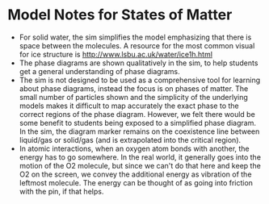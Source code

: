 Model Notes for States of Matter
================================

+ For solid water, the sim simplifies the model emphasizing that there is space between the molecules. A resource for
the most common visual for ice structure is http://www.lsbu.ac.uk/water/ice1h.html
+ The phase diagrams are shown qualitatively in the sim, to help students get a general understanding of phase
diagrams.
+ The sim is not designed to be used as a comprehensive tool for learning about phase diagrams, instead the focus is on
phases of matter. The small number of particles shown and the simplicity of the underlying models makes it difficult to
map accurately the exact phase to the correct regions of the phase diagram. However, we felt there would be some
benefit to students being exposed to a simplified phase diagram. In the sim, the diagram marker remains on the
coexistence line between liquid/gas or solid/gas (and is extrapolated into the critical region).
+ In atomic interactions, when an oxygen atom bonds with another, the energy has to go somewhere.  In the real world, it
generally goes into the motion of the O2 molecule, but since we can't do that here and keep the O2 on the screen, we
convey the additional energy as vibration of the leftmost molecule.  The energy can be thought of as going into friction
with the pin, if that helps.
